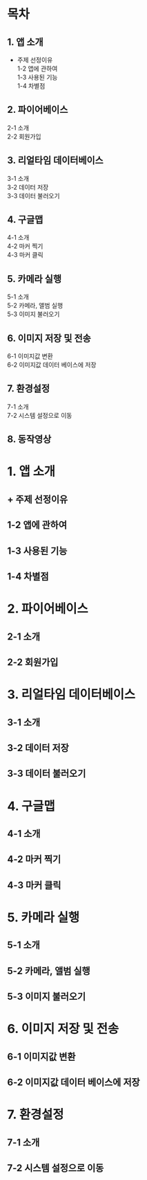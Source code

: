 # 목차
## 1. 앱 소개<br>
  + 주제 선정이유<br> 
  1-2 앱에 관하여<br>
  1-3 사용된 기능<br>
  1-4 차별점<br>
## 2. 파이어베이스<br>
  2-1 소개<br>
  2-2 회원가입<br>
## 3. 리얼타임 데이터베이스<br>
  3-1 소개<br>
  3-2 데이터 저장<br>
  3-3 데이터 불러오기<br>
## 4. 구글맵<br>
  4-1 소개<br>
  4-2 마커 찍기<br>
  4-3 마커 클릭<br>
## 5. 카메라 실행<br>
  5-1 소개<br>
  5-2 카메라, 앨범 실행<br>
  5-3 이미지 불러오기<br>
## 6. 이미지 저장 및 전송<br>
  6-1 이미지값 변환<br>
  6-2 이미지값 데이터 베이스에 저장<br>
## 7. 환경설정<br>
  7-1 소개<br>
  7-2 시스템 설정으로 이동<br>
## 8. 동작영상<br>
  
# 1. 앱 소개<br>
## + 주제 선정이유<br> 
## 1-2 앱에 관하여<br>
## 1-3 사용된 기능<br>
## 1-4 차별점<br>

# 2. 파이어베이스<br>
## 2-1 소개<br>
## 2-2 회원가입<br>

# 3. 리얼타임 데이터베이스<br>
## 3-1 소개<br>
## 3-2 데이터 저장<br>
## 3-3 데이터 불러오기<br>

# 4. 구글맵<br>
## 4-1 소개<br>
## 4-2 마커 찍기<br>
## 4-3 마커 클릭<br>

# 5. 카메라 실행<br>
## 5-1 소개<br>
## 5-2 카메라, 앨범 실행<br>
## 5-3 이미지 불러오기<br>

# 6. 이미지 저장 및 전송<br>
## 6-1 이미지값 변환<br>
## 6-2 이미지값 데이터 베이스에 저장<br>

# 7. 환경설정<br>
## 7-1 소개<br>
## 7-2 시스템 설정으로 이동<br>
  
